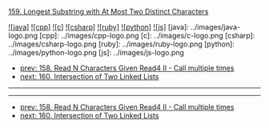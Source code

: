 [159. Longest Substring with At Most Two Distinct Characters](https://leetcode.com/problems/longest-substring-with-at-most-two-distinct-characters/)

[![java]](../java/159-longest-substring-with-at-most-two-distinct-characters.md)
[![cpp]](../cpp/159-longest-substring-with-at-most-two-distinct-characters.md)
[![c]](../c/159-longest-substring-with-at-most-two-distinct-characters.md)
[![csharp]](../csharp/159-longest-substring-with-at-most-two-distinct-characters.md)
[![ruby]](../ruby/159-longest-substring-with-at-most-two-distinct-characters.md)
[![python]](../python/159-longest-substring-with-at-most-two-distinct-characters.md)
[![js]](../js/159-longest-substring-with-at-most-two-distinct-characters.md)
[java]: ../images/java-logo.png
[cpp]: ../images/cpp-logo.png
[c]: ../images/c-logo.png
[csharp]: ../images/csharp-logo.png
[ruby]: ../images/ruby-logo.png
[python]: ../images/python-logo.png
[js]: ../images/js-logo.png

- [prev: 158. Read N Characters Given Read4 II - Call multiple times](158-read-n-characters-given-read4-ii-call-multiple-times.md)
- [next: 160. Intersection of Two Linked Lists](160-intersection-of-two-linked-lists.md)

---


---

- [prev: 158. Read N Characters Given Read4 II - Call multiple times](158-read-n-characters-given-read4-ii-call-multiple-times.md)
- [next: 160. Intersection of Two Linked Lists](160-intersection-of-two-linked-lists.md)
